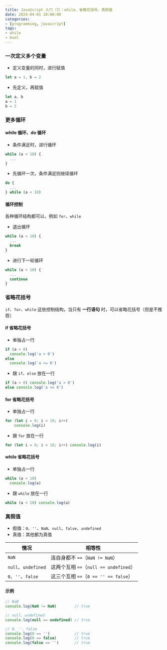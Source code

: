 ```yaml
---
title: JavaScript 入门（7）：while、省略花括号、真假值
date: 2024-04-01 18:00:00
categories:
- [programming, javascript]
tags: 
- while
- bool
---
```


### 一次定义多个变量

- 定义变量的同时，进行赋值

```javascript
let a = 1, b = 2
```

- 先定义，再赋值

```javascript
let a, b
a = 1
b = 2
```

### 更多循环

#### while 循环、do 循环

-  条件满足时，进行循环

```javascript
while (a < 10) {
  ...
}
```

- 先循环一次，条件满足则继续循环

```javascript
do {
  ...
} while (a < 10)
```

#### 循环控制

各种循环结构都可以，例如 `for`、`while`

- 退出循环

```javascript
while (a < 10) {
  ...
  break
}
```

- 进行下一轮循环

```javascript
while (a < 10) {
  ...
  continue
}
```

### 省略花括号

`if`、`for`、`while` 这些控制结构，当只有 **一行语句** 时，可以省略花括号（但是不推荐）

#### if 省略花括号

- 单独占一行

```javascript
if (a > 0)
  console.log('a > 0')
else
  console.log('a <= 0')
```

- 跟 `if`、`else` 放在一行

```javascript
if (a > 0) console.log('a > 0')
else console.log('a <= 0')
```

#### for 省略花括号

- 单独占一行

```javascript
for (let i = 0; i < 10; i++)
    console.log(i)
```

- 跟 `for` 放在一行

```javascript
for (let i = 0; i < 10; i++) console.log(i)
```

#### while 省略花括号

- 单独占一行

```javascript
while (a < 10)
  console.log(a)
```

- 跟 `while` 放在一行

```javascript
while (a < 10) console.log(a)
```

### 真假值

- 假值：`0`、`''`、`NaN`、`null`、`false`、`undefined`
- 真值：其他都为真值

| 情况 | 相等性 |
| --- | --- |
| `NaN` | 连自身都不 `==`（`NaN != NaN`） |
| `null`、`undefined` | 这两个互相 `==`（`null == undefined`） |
| `0`、`''`、`false` | 这三个互相 `==`（`0 == '' == false`） |

#### 示例

```javascript
// NaN
console.log(NaN != NaN)        // true

// null、undefined
console.log(null == undefined) // true

// 0、''、false
console.log(0 == '')           // true
console.log(0 == false)        // true
console.log(false == '')       // true
```
